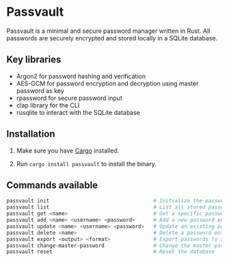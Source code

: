 # Passvault

Passvault is a minimal and secure password manager written in Rust. All passwords are securely encrypted and stored locally in a SQLite database.

## Key libraries

- Argon2 for password hashing and verification
- AES-GCM for password encryption and decryption using master password as key
- rpassword for secure password input
- clap library for the CLI
- rusqlite to interact with the SQLite database

## Installation

1. Make sure you have [Cargo](https://doc.rust-lang.org/cargo/getting-started/installation.html) installed.

2. Run `cargo install passvault` to install the binary.

## Commands available

```bash
passvault init                                  # Initialize the password vault
passvault list                                  # List all stored passwords
passvault get <name>                            # Get a specific password entry (optional -c flag to copy to clipboard)
passvault add <name> <username> <password>      # Add a new password entry
passvault update <name> <username> <password>   # Update an existing password entry
passvault delete <name>                         # Delete a password entry
passvault export <output> <format>              # Export passwords to a file
passvault change-master-password                # Change the master password
passvault reset                                 # Reset the database
```
